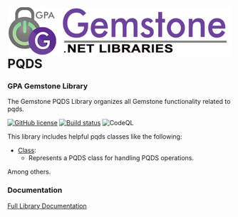 <img align="right" src="img/gemstone-wide-600.png" alt="gemstone logo">

# PQDS
### GPA Gemstone Library

The Gemstone PQDS Library organizes all Gemstone functionality related to pqds.

[![GitHub license](https://img.shields.io/github/license/gemstone/pqds?color=4CC61E)](https://github.com/gemstone/pqds/blob/master/LICENSE)
[![Build status](https://ci.appveyor.com/api/projects/status/oogjobrbqdc65gpb?svg=true)](https://ci.appveyor.com/project/wbernest/pqds)
![CodeQL](https://github.com/gemstone/pqds/workflows/CodeQL/badge.svg)

This library includes helpful pqds classes like the following:

* [Class](https://gemstone.github.io/pqds/help/html/T_gemstone_pqds_Class.htm):
  * Represents a PQDS class for handling PQDS operations.

Among others.

### Documentation
[Full Library Documentation](https://gemstone.github.io/pqds/help)
